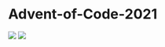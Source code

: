 # Advent-of-Code-2021

[![](https://img.shields.io/badge/%E2%9D%84%EF%B8%8F_Advent_of_Code_%E2%9D%84%EF%B8%8F-2021-b11e31)](https://adventofcode.com/2021)
[![](https://img.shields.io/badge/reddit-r%2Fadventofcode-ff5700?logo=reddit)](https://www.reddit.com/r/adventofcode/)
